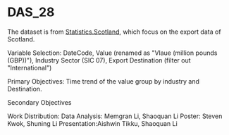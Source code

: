 # DAS_28

The dataset is from [Statistics.Scotland](https://statistics.gov.scot/resource?uri=http%3A%2F%2Fstatistics.gov.scot%2Fdata%2Fexports), which focus on the export data of Scotland.

Variable Selection: 
DateCode, Value (renamed as "Vlaue (million pounds (GBP))"), Industry Sector (SIC 07), Export Destination (filter out "International")

Primary Objectives:
Time trend of the value group by industry and Destination.

Secondary Objectives


Work Distribution:
  Data Analysis: Memgran Li, Shaoquan Li
  Poster: Steven Kwok, Shuning Li
  Presentation:Aishwin Tikku, Shaoquan Li
